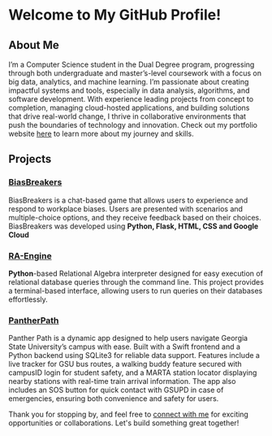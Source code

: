 # Welcome to My GitHub Profile!

## About Me
I’m a Computer Science student in the Dual Degree program, progressing through both undergraduate and master’s-level coursework with a focus on big data, analytics, and machine learning. I’m passionate about creating impactful systems and tools, especially in data analysis, algorithms, and software development. With experience leading projects from concept to completion, managing cloud-hosted applications, and building solutions that drive real-world change, I thrive in collaborative environments that push the boundaries of technology and innovation. Check out my portfolio website [here](https://linnerlek.com) to learn more about my journey and skills.

## Projects
### [BiasBreakers](https://github.com/linnerlek/BiasBreakers)
BiasBreakers is a chat-based game that allows users to experience and respond to workplace biases. Users are presented with scenarios and multiple-choice options, and they receive feedback based on their choices. BiasBreakers was developed using **Python, Flask, HTML, CSS and Google Cloud**

### [RA-Engine](https://github.com/linnerlek/RA-engine)
**Python**-based Relational Algebra interpreter designed for easy execution of relational database queries through the command line. This project provides a terminal-based interface, allowing users to run queries on their databases effortlessly.


### [PantherPath](https://github.com/linnerlek/PantherPath)
Panther Path is a dynamic app designed to help users navigate Georgia State University’s campus with ease. Built with a Swift frontend and a Python backend using SQLite3 for reliable data support. Features include a live tracker for GSU bus routes, a walking buddy feature secured with campusID login for student safety, and a MARTA station locator displaying nearby stations with real-time train arrival information. The app also includes an SOS button for quick contact with GSUPD in case of emergencies, ensuring both convenience and safety for users.



Thank you for stopping by, and feel free to [connect with me](https://www.linkedin.com/in/linnerlek/) for exciting opportunities or collaborations. Let's build something great together!
